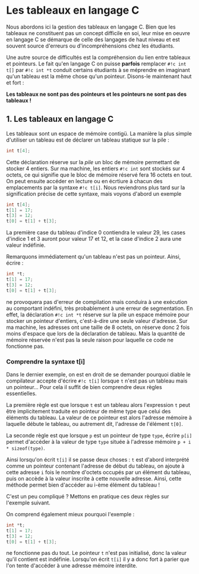 # Les tableaux en langage C

Nous abordons ici la gestion des tableaux en langage C. Bien que les tableaux ne constituent pas un concept difficile en soi, leur mise en oeuvre en langage C se démarque de celle des langages de haut niveau et est souvent source d'erreurs ou d'incompréhensions chez les étudiants.

Une autre source de difficultés est la compréhension du lien entre tableaux et pointeurs. Le fait qu'en langage C on puisse **parfois** remplacer `#!c int t[]` par `#!c int *t` conduit certains étudiants à se méprendre en imaginant qu'un tableau est la même chose qu'un pointeur. Disons-le maintenant haut et fort :

**Les tableaux ne sont pas des pointeurs et les pointeurs ne sont pas des tableaux !**

## 1. Les tableaux en langage C

Les tableaux sont un espace de mémoire contigü. La manière la plus simple d'utiliser un tableau est de déclarer un tableau statique sur la pile :
```c
int t[4];
```
Cette déclaration réserve sur la *pile* un bloc de mémoire permettant de stocker 4 entiers. Sur ma machine, les entiers `#!c int` sont stockés sur 4 octets, ce qui signifie que le bloc de mémoire réservé fera 16 octets en tout.
On peut ensuite accéder en lecture ou en écrtiure à chacun des emplacements par la syntaxe `#!c t[i]`. Nous reviendrons plus tard sur la signification précise de cette syntaxe, mais voyons d'abord un exemple
```c
int t[4];
t[1] = 17;
t[3] = 12;
t[0] = t[1] + t[3];
```
La première case du tableau d'indice 0 contiendra le valeur 29, les cases d'indice 1 et 3 auront pour valeur 17 et 12, et la case d'indice 2 aura une valeur indéfinie.

Remarquons immédiatement qu'un tableau n'est pas un pointeur. Ainsi, écrire :
```c
int *t;
t[1] = 17;
t[3] = 12;
t[0] = t[1] + t[3];
```
ne provoquera pas d'erreur de compilation mais conduira à une exécution au comportant indéfini, très probablement à une erreur de segmentation.
En effet, la déclaration `#!c int *t` réserve sur la pile un espace mémoire pour stocker un pointeur d'entiers, c'est-à-dire une seule valeur d'adresse. Sur ma machine, les adresses ont une taille de 8 octets, on réserve donc 2 fois moins d'espace que lors de la déclaration de tableau. Mais la quantité de mémoire réservée n'est pas la seule raison pour laquelle ce code ne fonctionne pas.

### Comprendre la syntaxe t[i]

Dans le dernier exemple, on est en droit de se demander pourquoi diable le compilateur accepte d'écrire `#!c t[i]` lorsque `t` n'est pas un tableau mais un pointeur... Pour cela il suffit de bien comprendre deux règles essentielles.

La première règle est que lorsque `t` est un tableau alors l'expression `t` peut être implicitement traduite en pointeur de même type que celui des éléments du tableau. La valeur de ce pointeur est alors l'adresse mémoire à laquelle débute le tableau, ou autrement dit, l'adresse de l'élément `t[0]`. 

La seconde règle est que lorsque `p` est un pointeur de type `type`, écrire `p[i]` permet d'accéder à la valeur de type `type` située à l'adresse mémoire `p + i * sizeof(type)`.

Ainsi lorsqu'on écrit `t[i]` il se passe deux choses : `t` est d'abord interprété comme un pointeur contenant l'adresse de début du tableau, on ajoute à cette adresse `i` fois le nombre d'octets occupés par un élément du tableau, puis on accède à la valeur inscrite à cette nouvelle adresse. Ainsi, cette méthode permet bien d'accéder au i-ème élément du tableau ! 

C'est un peu compliqué ? Mettons en pratique ces deux règles sur l'exemple suivant.

On comprend également mieux pourquoi l'exemple :
```c
int *t;
t[1] = 17;
t[3] = 12;
t[0] = t[1] + t[3];
```
ne fonctionne pas du tout. Le pointeur `t` n'est pas initialisé, donc la valeur qu'il contient est indéfinie. Lorsqu'on écrit `t[i]` il y a donc fort à parier que l'on tente d'accéder à une adresse mémoire interdite.
